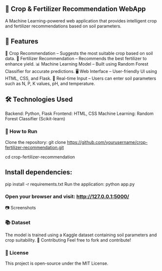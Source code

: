 ## 🌾 Crop & Fertilizer Recommendation WebApp
A Machine Learning-powered web application that provides intelligent crop and fertilizer recommendations based on soil parameters.

## 🚀 Features
🌱 Crop Recommendation – Suggests the most suitable crop based on soil data.
🧪 Fertilizer Recommendation – Recommends the best fertilizer to enhance yield.
📊 Machine Learning Model – Built using Random Forest Classifier for accurate predictions.
🖥 Web Interface – User-friendly UI using HTML, CSS, and Flask.
📡 Real-time Input – Users can enter soil parameters such as N, P, K values, pH, and temperature.

## 🛠 Technologies Used
Backend: Python, Flask
Frontend: HTML, CSS
Machine Learning: Random Forest Classifier (Scikit-learn)

### 📌 How to Run

Clone the repository:
git clone https://github.com/yourusername/crop-fertilizer-recommendation.git

cd crop-fertilizer-recommendation

## Install dependencies:

pip install -r requirements.txt
Run the application:
python app.py

### Open your browser and visit: http://127.0.0.1:5000/
📷 Screenshots

### 📚 Dataset
The model is trained using a Kaggle dataset containing soil parameters and crop suitability.
🤝 Contributing
Feel free to fork and contribute!

### 📜 License
This project is open-source under the MIT License.
